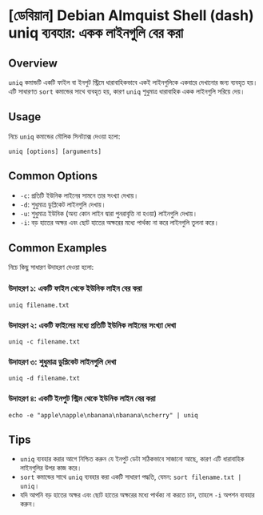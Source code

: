 # [ডেবিয়ান] Debian Almquist Shell (dash) uniq ব্যবহার: একক লাইনগুলি বের করা

## Overview
`uniq` কমান্ডটি একটি ফাইল বা ইনপুট স্ট্রিমে ধারাবাহিকভাবে একই লাইনগুলিকে একবারে দেখানোর জন্য ব্যবহৃত হয়। এটি সাধারণত `sort` কমান্ডের সাথে ব্যবহৃত হয়, কারণ `uniq` শুধুমাত্র ধারাবাহিক একক লাইনগুলি সরিয়ে দেয়।

## Usage
নিচে `uniq` কমান্ডের মৌলিক সিনট্যাক্স দেওয়া হলো:

```
uniq [options] [arguments]
```

## Common Options
- `-c`: প্রতিটি ইউনিক লাইনের সামনে তার সংখ্যা দেখায়।
- `-d`: শুধুমাত্র ডুপ্লিকেট লাইনগুলি দেখায়।
- `-u`: শুধুমাত্র ইউনিক (অন্য কোন লাইন দ্বারা পুনরাবৃত্তি না হওয়া) লাইনগুলি দেখায়।
- `-i`: বড় হাতের অক্ষর এবং ছোট হাতের অক্ষরের মধ্যে পার্থক্য না করে লাইনগুলি তুলনা করে।

## Common Examples
নিচে কিছু সাধারণ উদাহরণ দেওয়া হলো:

### উদাহরণ ১: একটি ফাইল থেকে ইউনিক লাইন বের করা
```
uniq filename.txt
```

### উদাহরণ ২: একটি ফাইলের মধ্যে প্রতিটি ইউনিক লাইনের সংখ্যা দেখা
```
uniq -c filename.txt
```

### উদাহরণ ৩: শুধুমাত্র ডুপ্লিকেট লাইনগুলি দেখা
```
uniq -d filename.txt
```

### উদাহরণ ৪: একটি ইনপুট স্ট্রিম থেকে ইউনিক লাইন বের করা
```
echo -e "apple\napple\nbanana\nbanana\ncherry" | uniq
```

## Tips
- `uniq` ব্যবহার করার আগে নিশ্চিত করুন যে ইনপুট ডেটা সঠিকভাবে সাজানো আছে, কারণ এটি ধারাবাহিক লাইনগুলির উপর কাজ করে।
- `sort` কমান্ডের সাথে `uniq` ব্যবহার করা একটি সাধারণ পদ্ধতি, যেমন: `sort filename.txt | uniq`।
- যদি আপনি বড় হাতের অক্ষর এবং ছোট হাতের অক্ষরের মধ্যে পার্থক্য না করতে চান, তাহলে `-i` অপশন ব্যবহার করুন।